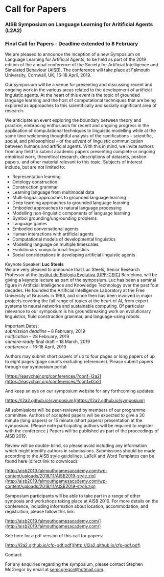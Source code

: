 # Call for Papers

### AISB Symposium on Language Learning for Aritificial Agents (L2A2)
### Final Call for Papers - **Deadline extended to 8 February**

We are pleased to announce the inception of a new Symposium on Language Learning for Artificial Agents, to be held as part of the 2019 edition of the annual conference of the Society for Artificial Intelligence and Simulated Behaviour (AISB).  The conference will take place at Falmouth University, Cornwall, UK, 16-18 April, 2019.

Our symposium will be a venue for presenting and discussing recent and ongoing work in the various areas related to the development of artificial linguistic agents.  At the heart of this event is the topic of grounded language learning and the host of computational techniques that are being explored as approaches to this scientifically and socially significant area of research.

We anticipate an event exploring the boundary between theory and practice, embracing enthusiasm for recent and ongoing progress in the application of computational techniques to linguistic modelling while at the same time welcoming thoughtful analysis of the ramifications – scientific, social, and philosophical – of the advent of linguistic communication between humans and artificial agents.  With this in mind, we invite authors from any field to submit academic papers presenting complete or ongoing empirical work, theoretical research, descriptions of datasets, postion papers, and other material relevant to this topic.  Subjects of interest include, but are not limited to:

- Representation learning
- Ontology construction
- Construction grammar
- Learning language from multimodal data
- Multi-lingual approaches to grounded language learning
- Deep learning approaches to grounded language learning
- Embodied approaches to natural language processing
- Modelling non-linguistic components of language learning
- Symbol grounding/ungrounding problems
- Language games
- Embodied conversational agents
- Human interactions with artificial agents
- Computational models of developmental linguistics
- Modelling language on multiple timescales
- Evolutionary computational linguistics
- Social considerations in developing artificial linguistic agents

Keynote Speaker: **Luc Steels**  
We are very pleased to announce that Luc Steels, Senior Research Professor at the [Institut de Biologia Evolutiva (UPF-CSIC)](https://www.upf.edu/web/icrea-luc-steels) Barcelona, will be giving a keynote lecture as part of the symposium.  Luc has been a seminal figure in Artificial Intelligence and Knowledge Technology over the past four decades.  He founded the Artificial Intelligence Laboratory at the Free University of Brussels in 1983, and since then has been involved in major projects covering the full range of topics at the heart of AI, from expert systems to neural networks and sustainable computing.  Of particular relevance to our symposium is his groundbreaking work on evolutionary linguistics, fluid construction grammar, and language-using robots. 

Important Dates:  
_submission deadline_ – 8 February, 2019  
_notification_ –  28 February, 2019  
_camera-ready_ final draft – 18 March, 2019  
_conference_ – 16-18 April, 2019  

Authors may submit short papers of up to four pages or long papers of up to eight pages (page counts excluding references).  Please submit papers through our symposium portal:

[https://easychair.org/conferences/?conf=l2a2](https://easychair.org/conferences/?conf=l2a2)

And keep an eye on our symposium website for any forthcoming updates:

[https://l2a2.github.io/symposium](https://l2a2.github.io/symposium)

All submissions will be peer-reviewed by members of our programme committee.  Authors of accepted papers will be expected to give a 30 minute (long papers) or 15 minute (short papers) presentation at the symposium.  (Please note participating authors will be required to register with the conference.)  Papers will be published as part of the proceedings of AISB 2019.

Review will be double-blind, so please avoid including any information which might identify authors in submissions.  Submissions should be made according to the AISB style guidelines.  LaTeX and Word Templates can be found here (direct link to download):

[http://aisb2019.falmouthgamesacademy.com/wp-content/uploads/2018/11/AISB2019-style.zip](http://aisb2019.falmouthgamesacademy.com/wp-content/uploads/2018/11/AISB2019-style.zip)

Symposium participants will be able to take part in a range of other symposia and workshops taking place at AISB 2019.  For more details on the conference, including information about location, accommodation, and registration, please follow this link:

[http://aisb2019.falmouthgamesacademy.com/](http://aisb2019.falmouthgamesacademy.com/)

See here for a pdf version of this call for papers:

[http://l2a2.github.io/cfp-pdf.pdf](http://l2a2.github.io/cfp-pdf.pdf)

Contact:

For any enquiries regarding the symposium, please contact Stephen McGregor by email at [semcgregor@hotmail.com](mailto:semcgregor@hotmail.com).
